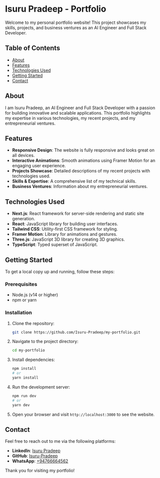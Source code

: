 # Isuru Pradeep - Portfolio

Welcome to my personal portfolio website! This project showcases my skills, projects, and business ventures as an AI Engineer and Full Stack Developer.

## Table of Contents

- [About](#about)
- [Features](#features)
- [Technologies Used](#technologies-used)
- [Getting Started](#getting-started)
- [Contact](#contact)

## About

I am Isuru Pradeep, an AI Engineer and Full Stack Developer with a passion for building innovative and scalable applications. This portfolio highlights my expertise in various technologies, my recent projects, and my entrepreneurial ventures.

## Features

- **Responsive Design**: The website is fully responsive and looks great on all devices.
- **Interactive Animations**: Smooth animations using Framer Motion for an engaging user experience.
- **Projects Showcase**: Detailed descriptions of my recent projects with technologies used.
- **Skills & Expertise**: A comprehensive list of my technical skills.
- **Business Ventures**: Information about my entrepreneurial ventures.

## Technologies Used

- **Next.js**: React framework for server-side rendering and static site generation.
- **React**: JavaScript library for building user interfaces.
- **Tailwind CSS**: Utility-first CSS framework for styling.
- **Framer Motion**: Library for animations and gestures.
- **Three.js**: JavaScript 3D library for creating 3D graphics.
- **TypeScript**: Typed superset of JavaScript.

## Getting Started

To get a local copy up and running, follow these steps:

### Prerequisites

- Node.js (v14 or higher)
- npm or yarn

### Installation

1. Clone the repository:
   ```sh
   git clone https://github.com/Isuru-Pradeep/my-portfolio.git
   ```
2. Navigate to the project directory:
   ```sh
   cd my-portfolio
   ```
3. Install dependencies:
   ```sh
   npm install
   # or
   yarn install
   ```
4. Run the development server:
   ```sh
   npm run dev
   # or
   yarn dev
   ```
5. Open your browser and visit `http://localhost:3000` to see the website.

## Contact

Feel free to reach out to me via the following platforms:

- **LinkedIn**: [Isuru Pradeep](https://linkedin.com/in/isuru-pradeep)
- **GitHub**: [Isuru-Pradeep](https://github.com/Isuru-Pradeep)
- **WhatsApp**: [+94766664562](https://wa.me/+94766664562)

Thank you for visiting my portfolio!
